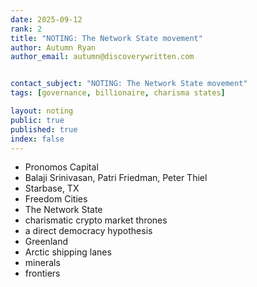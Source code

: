 ```yaml
---
date: 2025-09-12
rank: 2
title: "NOTING: The Network State movement"
author: Autumn Ryan
author_email: autumn@discoverywritten.com


contact_subject: "NOTING: The Network State movement"
tags: [governance, billionaire, charisma states]

layout: noting
public: true
published: true
index: false
---
```


- Pronomos Capital
- Balaji Srinivasan, Patri Friedman, Peter Thiel
- Starbase, TX
- Freedom Cities
- The Network State
- charismatic crypto market thrones
- a direct democracy hypothesis
- Greenland
- Arctic shipping lanes
- minerals
- frontiers
